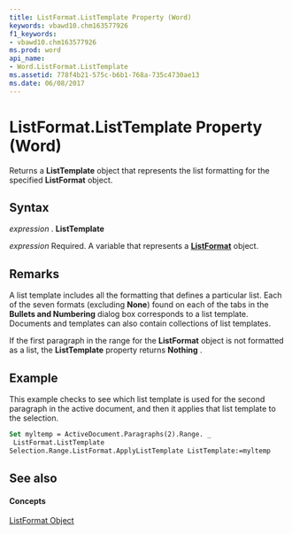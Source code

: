 ```yaml
---
title: ListFormat.ListTemplate Property (Word)
keywords: vbawd10.chm163577926
f1_keywords:
- vbawd10.chm163577926
ms.prod: word
api_name:
- Word.ListFormat.ListTemplate
ms.assetid: 778f4b21-575c-b6b1-768a-735c4730ae13
ms.date: 06/08/2017
---
```



# ListFormat.ListTemplate Property (Word)

Returns a **ListTemplate** object that represents the list formatting for the specified **ListFormat** object.


## Syntax

 _expression_ . **ListTemplate**

 _expression_ Required. A variable that represents a **[ListFormat](listformat-object-word.md)** object.


## Remarks

A list template includes all the formatting that defines a particular list. Each of the seven formats (excluding **None**) found on each of the tabs in the **Bullets and Numbering** dialog box corresponds to a list template. Documents and templates can also contain collections of list templates.

If the first paragraph in the range for the **ListFormat** object is not formatted as a list, the **ListTemplate** property returns **Nothing** .


## Example

This example checks to see which list template is used for the second paragraph in the active document, and then it applies that list template to the selection.


```vb
Set myltemp = ActiveDocument.Paragraphs(2).Range. _ 
 ListFormat.ListTemplate 
Selection.Range.ListFormat.ApplyListTemplate ListTemplate:=myltemp
```


## See also


#### Concepts


[ListFormat Object](listformat-object-word.md)

